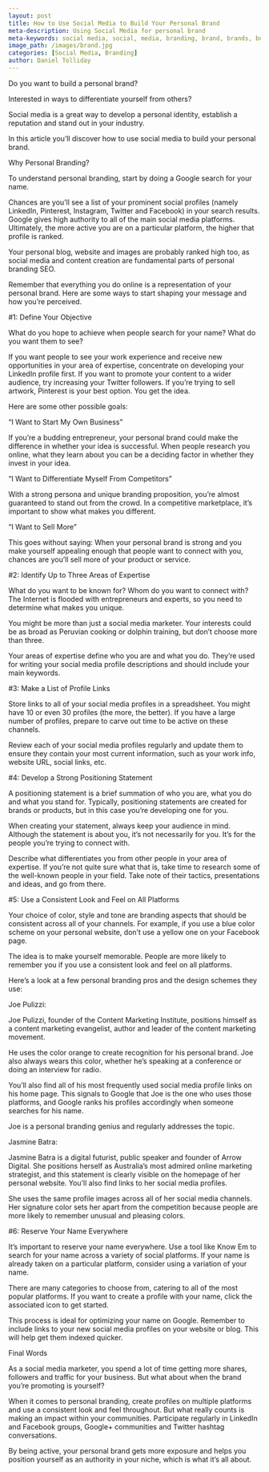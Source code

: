 ```yaml
---
layout: post
title: How to Use Social Media to Build Your Personal Brand
meta-description: Using Social Media for personal brand
meta-keywords: social media, social, media, branding, brand, brands, build, brand build
image_path: /images/brand.jpg
categories: [Social Media, Branding]
author: Daniel Tolliday
---
```

Do you want to build a personal brand?

Interested in ways to differentiate yourself from others?

Social media is a great way to develop a personal identity, establish a reputation and stand out in your industry.

In this article you’ll discover how to use social media to build your personal brand.

Why Personal Branding?

To understand personal branding, start by doing a Google search for your name.

Chances are you’ll see a list of your prominent social profiles (namely LinkedIn, Pinterest, Instagram, Twitter and Facebook) in your search results. Google gives high authority to all of the main social media platforms. Ultimately, the more active you are on a particular platform, the higher that profile is ranked.

Your personal blog, website and images are probably ranked high too, as social media and content creation are fundamental parts of personal branding SEO.

Remember that everything you do online is a representation of your personal brand. Here are some ways to start shaping your message and how you’re perceived.

#1: Define Your Objective

What do you hope to achieve when people search for your name? What do you want them to see?

If you want people to see your work experience and receive new opportunities in your area of expertise, concentrate on developing your LinkedIn profile first. If you want to promote your content to a wider audience, try increasing your Twitter followers. If you’re trying to sell artwork, Pinterest is your best option. You get the idea.

Here are some other possible goals:

“I Want to Start My Own Business”

If you’re a budding entrepreneur, your personal brand could make the difference in whether your idea is successful. When people research you online, what they learn about you can be a deciding factor in whether they invest in your idea.

“I Want to Differentiate Myself From Competitors”

With a strong persona and unique branding proposition, you’re almost guaranteed to stand out from the crowd. In a competitive marketplace, it’s important to show what makes you different.

“I Want to Sell More”

This goes without saying: When your personal brand is strong and you make yourself appealing enough that people want to connect with you, chances are you’ll sell more of your product or service.

#2: Identify Up to Three Areas of Expertise

What do you want to be known for? Whom do you want to connect with? The Internet is flooded with entrepreneurs and experts, so you need to determine what makes you unique.

You might be more than just a social media marketer. Your interests could be as broad as Peruvian cooking or dolphin training, but don’t choose more than three.

Your areas of expertise define who you are and what you do. They’re used for writing your social media profile descriptions and should include your main keywords.

#3: Make a List of Profile Links

Store links to all of your social media profiles in a spreadsheet. You might have 10 or even 30 profiles (the more, the better). If you have a large number of profiles, prepare to carve out time to be active on these channels.

Review each of your social media profiles regularly and update them to ensure they contain your most current information, such as your work info, website URL, social links, etc.

#4: Develop a Strong Positioning Statement

A positioning statement is a brief summation of who you are, what you do and what you stand for. Typically, positioning statements are created for brands or products, but in this case you’re developing one for you.

When creating your statement, always keep your audience in mind. Although the statement is about you, it’s not necessarily for you. It’s for the people you’re trying to connect with.

Describe what differentiates you from other people in your area of expertise. If you’re not quite sure what that is, take time to research some of the well-known people in your field. Take note of their tactics, presentations and ideas, and go from there.

#5: Use a Consistent Look and Feel on All Platforms

Your choice of color, style and tone are branding aspects that should be consistent across all of your channels. For example, if you use a blue color scheme on your personal website, don’t use a yellow one on your Facebook page.

The idea is to make yourself memorable. People are more likely to remember you if you use a consistent look and feel on all platforms.

Here’s a look at a few personal branding pros and the design schemes they use:

Joe Pulizzi:

Joe Pulizzi, founder of the Content Marketing Institute, positions himself as a content marketing evangelist, author and leader of the content marketing movement.

He uses the color orange to create recognition for his personal brand. Joe also always wears this color, whether he’s speaking at a conference or doing an interview for radio.

You’ll also find all of his most frequently used social media profile links on his home page. This signals to Google that Joe is the one who uses those platforms, and Google ranks his profiles accordingly when someone searches for his name.

Joe is a personal branding genius and regularly addresses the topic.

Jasmine Batra:

Jasmine Batra is a digital futurist, public speaker and founder of Arrow Digital. She positions herself as Australia’s most admired online marketing strategist, and this statement is clearly visible on the homepage of her personal website. You’ll also find links to her social media profiles.

She uses the same profile images across all of her social media channels. Her signature color sets her apart from the competition because people are more likely to remember unusual and pleasing colors.

#6: Reserve Your Name Everywhere

It’s important to reserve your name everywhere. Use a tool like Know Em to search for your name across a variety of social platforms. If your name is already taken on a particular platform, consider using a variation of your name.

There are many categories to choose from, catering to all of the most popular platforms. If you want to create a profile with your name, click the associated icon to get started.

This process is ideal for optimizing your name on Google. Remember to include links to your new social media profiles on your website or blog. This will help get them indexed quicker.

Final Words

As a social media marketer, you spend a lot of time getting more shares, followers and traffic for your business. But what about when the brand you’re promoting is yourself?

When it comes to personal branding, create profiles on multiple platforms and use a consistent look and feel throughout. But what really counts is making an impact within your communities. Participate regularly in LinkedIn and Facebook groups, Google+ communities and Twitter hashtag conversations.

By being active, your personal brand gets more exposure and helps you position yourself as an authority in your niche, which is what it’s all about.
